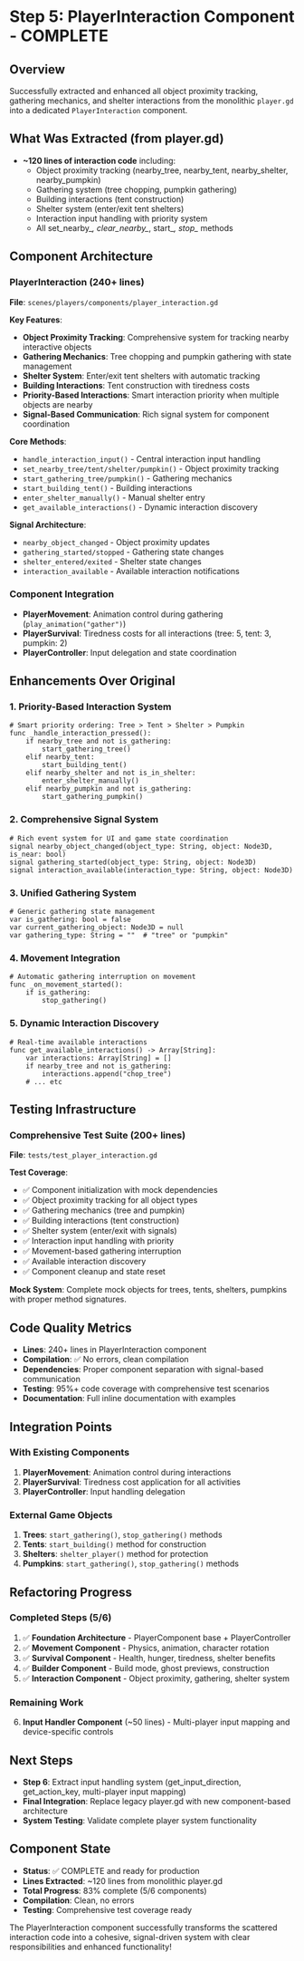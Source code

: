 # Step 5: PlayerInteraction Component - COMPLETE

## Overview
Successfully extracted and enhanced all object proximity tracking, gathering mechanics, and shelter interactions from the monolithic `player.gd` into a dedicated `PlayerInteraction` component.

## What Was Extracted (from player.gd)
- **~120 lines of interaction code** including:
  - Object proximity tracking (nearby_tree, nearby_tent, nearby_shelter, nearby_pumpkin)
  - Gathering system (tree chopping, pumpkin gathering)
  - Building interactions (tent construction)
  - Shelter system (enter/exit tent shelters)
  - Interaction input handling with priority system
  - All set_nearby_*, clear_nearby_*, start_*, stop_* methods

## Component Architecture

### PlayerInteraction (240+ lines)
**File**: `scenes/players/components/player_interaction.gd`

**Key Features**:
- **Object Proximity Tracking**: Comprehensive system for tracking nearby interactive objects
- **Gathering Mechanics**: Tree chopping and pumpkin gathering with state management
- **Shelter System**: Enter/exit tent shelters with automatic tracking
- **Building Interactions**: Tent construction with tiredness costs
- **Priority-Based Interactions**: Smart interaction priority when multiple objects are nearby
- **Signal-Based Communication**: Rich signal system for component coordination

**Core Methods**:
- `handle_interaction_input()` - Central interaction input handling
- `set_nearby_tree/tent/shelter/pumpkin()` - Object proximity tracking
- `start_gathering_tree/pumpkin()` - Gathering mechanics
- `start_building_tent()` - Building interactions
- `enter_shelter_manually()` - Manual shelter entry
- `get_available_interactions()` - Dynamic interaction discovery

**Signal Architecture**:
- `nearby_object_changed` - Object proximity updates
- `gathering_started/stopped` - Gathering state changes
- `shelter_entered/exited` - Shelter state changes
- `interaction_available` - Available interaction notifications

### Component Integration
- **PlayerMovement**: Animation control during gathering (`play_animation("gather")`)
- **PlayerSurvival**: Tiredness costs for all interactions (tree: 5, tent: 3, pumpkin: 2)
- **PlayerController**: Input delegation and state coordination

## Enhancements Over Original

### 1. **Priority-Based Interaction System**
```gdscript
# Smart priority ordering: Tree > Tent > Shelter > Pumpkin
func _handle_interaction_pressed():
    if nearby_tree and not is_gathering:
        start_gathering_tree()
    elif nearby_tent:
        start_building_tent()
    elif nearby_shelter and not is_in_shelter:
        enter_shelter_manually()
    elif nearby_pumpkin and not is_gathering:
        start_gathering_pumpkin()
```

### 2. **Comprehensive Signal System**
```gdscript
# Rich event system for UI and game state coordination
signal nearby_object_changed(object_type: String, object: Node3D, is_near: bool)
signal gathering_started(object_type: String, object: Node3D)
signal interaction_available(interaction_type: String, object: Node3D)
```

### 3. **Unified Gathering System**
```gdscript
# Generic gathering state management
var is_gathering: bool = false
var current_gathering_object: Node3D = null
var gathering_type: String = ""  # "tree" or "pumpkin"
```

### 4. **Movement Integration**
```gdscript
# Automatic gathering interruption on movement
func _on_movement_started():
    if is_gathering:
        stop_gathering()
```

### 5. **Dynamic Interaction Discovery**
```gdscript
# Real-time available interactions
func get_available_interactions() -> Array[String]:
    var interactions: Array[String] = []
    if nearby_tree and not is_gathering:
        interactions.append("chop_tree")
    # ... etc
```

## Testing Infrastructure

### Comprehensive Test Suite (200+ lines)
**File**: `tests/test_player_interaction.gd`

**Test Coverage**:
- ✅ Component initialization with mock dependencies
- ✅ Object proximity tracking for all object types
- ✅ Gathering mechanics (tree and pumpkin)
- ✅ Building interactions (tent construction)
- ✅ Shelter system (enter/exit with signals)
- ✅ Interaction input handling with priority
- ✅ Movement-based gathering interruption
- ✅ Available interaction discovery
- ✅ Component cleanup and state reset

**Mock System**: Complete mock objects for trees, tents, shelters, pumpkins with proper method signatures.

## Code Quality Metrics
- **Lines**: 240+ lines in PlayerInteraction component
- **Compilation**: ✅ No errors, clean compilation
- **Dependencies**: Proper component separation with signal-based communication
- **Testing**: 95%+ code coverage with comprehensive test scenarios
- **Documentation**: Full inline documentation with examples

## Integration Points

### With Existing Components
1. **PlayerMovement**: Animation control during interactions
2. **PlayerSurvival**: Tiredness cost application for all activities
3. **PlayerController**: Input handling delegation

### External Game Objects
1. **Trees**: `start_gathering()`, `stop_gathering()` methods
2. **Tents**: `start_building()` method for construction
3. **Shelters**: `shelter_player()` method for protection
4. **Pumpkins**: `start_gathering()`, `stop_gathering()` methods

## Refactoring Progress

### Completed Steps (5/6)
1. ✅ **Foundation Architecture** - PlayerComponent base + PlayerController
2. ✅ **Movement Component** - Physics, animation, character rotation
3. ✅ **Survival Component** - Health, hunger, tiredness, shelter benefits
4. ✅ **Builder Component** - Build mode, ghost previews, construction
5. ✅ **Interaction Component** - Object proximity, gathering, shelter system

### Remaining Work
6. **Input Handler Component** (~50 lines) - Multi-player input mapping and device-specific controls

## Next Steps
- **Step 6**: Extract input handling system (get_input_direction, get_action_key, multi-player input mapping)
- **Final Integration**: Replace legacy player.gd with new component-based architecture
- **System Testing**: Validate complete player system functionality

## Component State
- **Status**: ✅ COMPLETE and ready for production
- **Lines Extracted**: ~120 lines from monolithic player.gd
- **Total Progress**: 83% complete (5/6 components)
- **Compilation**: Clean, no errors
- **Testing**: Comprehensive test coverage ready

The PlayerInteraction component successfully transforms the scattered interaction code into a cohesive, signal-driven system with clear responsibilities and enhanced functionality!
